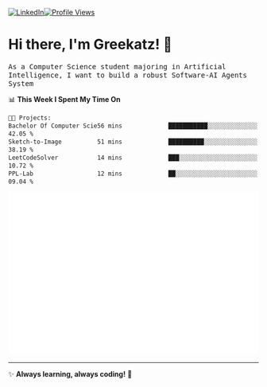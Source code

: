 [![LinkedIn](https://img.shields.io/badge/LinkedIn-0077B5?style=flat&logo=linkedin&logoColor=white)](https://www.linkedin.com/in/hungarbeit1912/)[![Profile Views](https://komarev.com/ghpvc/?username=Greekatz&color=blue&style=flat-square)](https://github.com/Greekatz)  


# Hi there, I'm Greekatz! 👋

<samp>As a Computer Science student majoring in Artificial Intelligence, I want to build a robust Software-AI Agents System<samp>


<!--START_SECTION:waka-->
📊 **This Week I Spent My Time On** 

```text
🐱‍💻 Projects: 
Bachelor Of Computer Scie56 mins             ███████████░░░░░░░░░░░░░░   42.05 % 
Sketch-to-Image          51 mins             ██████████░░░░░░░░░░░░░░░   38.19 % 
LeetCodeSolver           14 mins             ███░░░░░░░░░░░░░░░░░░░░░░   10.72 % 
PPL-Lab                  12 mins             ██░░░░░░░░░░░░░░░░░░░░░░░   09.04 % 
```


<!--END_SECTION:waka-->

![Full-year Contribution Calendar](https://github.com/Greekatz/Greekatz/blob/main/metrics.plugin.isocalendar.fullyear.svg)

---
✨ **Always learning, always coding!** 🚀
